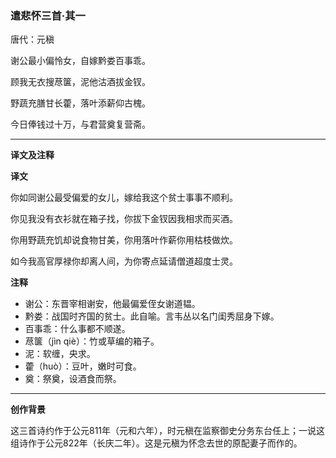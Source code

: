 ### 遣悲怀三首·其一

唐代：元稹

谢公最小偏怜女，自嫁黔娄百事乖。

顾我无衣搜荩箧，泥他沽酒拔金钗。

野蔬充膳甘长藿，落叶添薪仰古槐。

今日俸钱过十万，与君营奠复营斋。

---

**译文及注释**

**译文**

你如同谢公最受偏爱的女儿，嫁给我这个贫士事事不顺利。

你见我没有衣衫就在箱子找，你拔下金钗因我相求而买酒。

你用野蔬充饥却说食物甘美，你用落叶作薪你用枯枝做炊。

如今我高官厚禄你却离人间，为你寄点延请僧道超度士灵。

**注释**

* 谢公：东晋宰相谢安，他最偏爱侄女谢道韫。
* 黔娄：战国时齐国的贫士。此自喻。言韦丛以名门闺秀屈身下嫁。
* 百事乖：什么事都不顺遂。
* 荩箧（jìn qiè）：竹或草编的箱子。
* 泥：软缠，央求。
* 藿（huò）：豆叶，嫩时可食。
* 奠：祭奠，设酒食而祭。

---

**创作背景**

这三首诗约作于公元811年（元和六年），时元稹在监察御史分务东台任上；一说这组诗作于公元822年（长庆二年）。这是元稹为怀念去世的原配妻子而作的。
